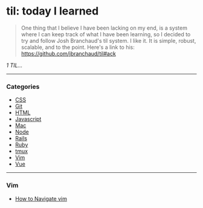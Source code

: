 # til: today I learned

> One thing that I believe I have been lacking on my end, is a system where I can keep track of what I have been learning, so I decided to try and follow Josh Branchaud's til system. I like it. It is simple, robust, scalable, and to the point.
Here's a link to his: https://github.com/jbranchaud/til#ack

_1 TIL..._

---

### Categories

* [CSS](#css)
* [Git](#git)
* [HTML](#html)
* [Javascript](#javascript)
* [Mac](#mac)
* [Node](#node)
* [Rails](#rails)
* [Ruby](#ruby)
* [tmux](#tmux)
* [Vim](#vim)
* [Vue](#vue)

---

### Vim

- [How to Navigate vim](vim/how-to-navigate-vim.md)
